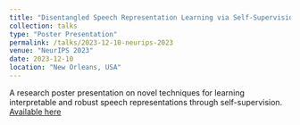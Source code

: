 ```yaml
---
title: "Disentangled Speech Representation Learning via Self-Supervision"  
collection: talks  
type: "Poster Presentation"  
permalink: /talks/2023-12-10-neurips-2023  
venue: "NeurIPS 2023"  
date: 2023-12-10  
location: "New Orleans, USA"  
---
```


A research poster presentation on novel techniques for learning interpretable and robust speech representations through self-supervision. [Available here](https://neurips.cc/Conferences/2023)